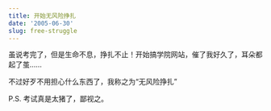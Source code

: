 ```yaml
---
title: 开始无风险挣扎
date: '2005-06-30'
slug: free-struggle
---
```


虽说考完了，但是生命不息，挣扎不止！开始搞学院网站，催了我好久了，耳朵都起了茧……

不过好歹不用担心什么东西了，我称之为“无风险挣扎”

P.S. 考试真是太猪了，鄙视之。
